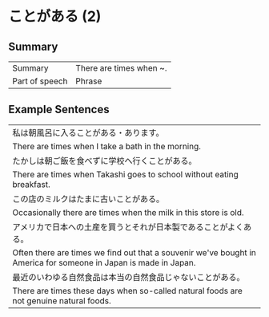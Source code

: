 # ことがある (2)

## Summary

<table><tr>   <td>Summary</td>   <td>There are times when ~.</td></tr><tr>   <td>Part of speech</td>   <td>Phrase</td></tr></table>

## Example Sentences

<table><tr><td>私は朝風呂に入ることがある・あります。</td></tr><tr><td>There are times when I take a bath in the morning.</td></tr><tr><td>たかしは朝ご飯を食べずに学校へ行くことがある。</td></tr><tr><td>There are times when Takashi goes to school without eating breakfast.</td></tr><tr><td>この店のミルクはたまに古いことがある。</td></tr><tr><td>Occasionally there are times when the milk in this store is old.</td></tr><tr><td>アメリカで日本への土産を買うとそれが日本製であることがよくある。</td></tr><tr><td>Often there are times we find out that a souvenir we've bought in America for someone in Japan is made in Japan.</td></tr><tr><td>最近のいわゆる自然食品は本当の自然食品じゃないことがある。</td></tr><tr><td>There are times these days when so-called natural foods are not genuine natural foods.</td></tr></table>


